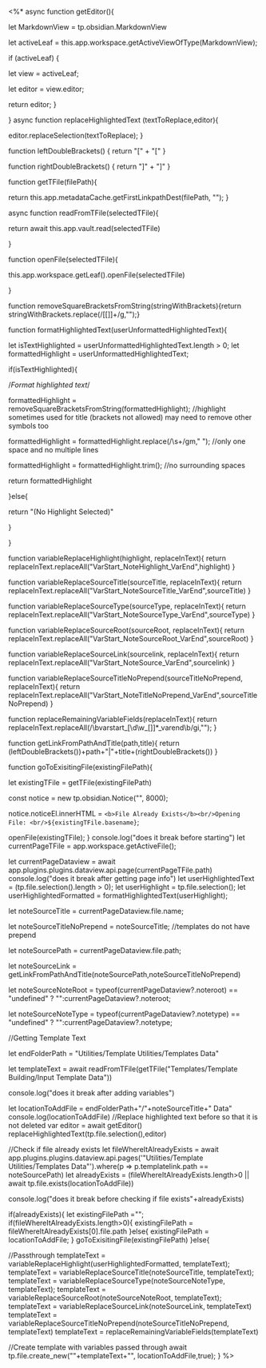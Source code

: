 <%*
async function getEditor(){

let MarkdownView = tp.obsidian.MarkdownView

let activeLeaf = this.app.workspace.getActiveViewOfType(MarkdownView);

if (activeLeaf) {

let view = activeLeaf;

let editor = view.editor;

return editor;
}

}
async function replaceHighlightedText (textToReplace,editor){

editor.replaceSelection(textToReplace);
}

function leftDoubleBrackets() {
return "[" + "["
}

function rightDoubleBrackets() {
return "]" + "]"
}

function getTFile(filePath){

return this.app.metadataCache.getFirstLinkpathDest(filePath, "");
}

async function readFromTFile(selectedTFile){

return await this.app.vault.read(selectedTFile)

}

function openFile(selectedTFile){

this.app.workspace.getLeaf().openFile(selectedTFile)

}

function removeSquareBracketsFromString(stringWithBrackets){return stringWithBrackets.replace(/[\[\]]+/g,"");}

function formatHighlightedText(userUnformattedHighlightedText){

let isTextHighlighted = userUnformattedHighlightedText.length > 0;
let formattedHighlight = userUnformattedHighlightedText;

if(isTextHighlighted){

/*Format highlighted text*/

formattedHighlight = removeSquareBracketsFromString(formattedHighlight); //highlight sometimes used for title (brackets not allowed) may need to remove other symbols too

formattedHighlight = formattedHighlight.replace(/\s+/gm," "); //only one space and no multiple lines

formattedHighlight = formattedHighlight.trim(); //no surrounding spaces

return formattedHighlight

}else{

return "(No Highlight Selected)"

}

}

function variableReplaceHighlight(highlight, replaceInText){
return replaceInText.replaceAll("VarStart_NoteHighlight_VarEnd",highlight)
}

function variableReplaceSourceTitle(sourceTitle, replaceInText){
return replaceInText.replaceAll("VarStart_NoteSourceTitle_VarEnd",sourceTitle)
}

function variableReplaceSourceType(sourceType, replaceInText){
return replaceInText.replaceAll("VarStart_NoteSourceType_VarEnd",sourceType)
}

function variableReplaceSourceRoot(sourceRoot, replaceInText){
return replaceInText.replaceAll("VarStart_NoteSourceRoot_VarEnd",sourceRoot)
}

function variableReplaceSourceLink(sourcelink, replaceInText){
return replaceInText.replaceAll("VarStart_NoteSource_VarEnd",sourcelink)
}

function variableReplaceSourceTitleNoPrepend(sourceTitleNoPrepend, replaceInText){
return replaceInText.replaceAll("VarStart_NoteTitleNoPrepend_VarEnd",sourceTitleNoPrepend)
}

function replaceRemainingVariableFields(replaceInText){
return replaceInText.replaceAll(/\bvarstart_[\d\w_\[\]]*_varend\b/gi,"");
}

function getLinkFromPathAndTitle(path,title){
return (leftDoubleBrackets())+path+"|"+title+(rightDoubleBrackets())
}

function goToExisitingFile(existingFilePath){

let existingTFile = getTFile(existingFilePath)

const notice = new tp.obsidian.Notice("", 8000);

notice.noticeEl.innerHTML = `<b>File Already Exists</b><br/>Opening File: <br/>${existingTFile.basename}`;

openFile(existingTFile);
}
console.log("does it break before starting")
let currentPageTFile = app.workspace.getActiveFile();

let currentPageDataview = await app.plugins.plugins.dataview.api.page(currentPageTFile.path)
console.log("does it break after getting page info")
let userHighlightedText = (tp.file.selection().length > 0);
let userHighlight = tp.file.selection();
let userHighlightedFormatted = formatHighlightedText(userHighlight);

let noteSourceTitle = currentPageDataview.file.name;

let noteSourceTitleNoPrepend = noteSourceTitle; //templates do not have prepend

let noteSourcePath = currentPageDataview.file.path;

let noteSourceLink = getLinkFromPathAndTitle(noteSourcePath,noteSourceTitleNoPrepend)

let noteSourceNoteRoot = typeof(currentPageDataview?.noteroot) == "undefined" ? "":currentPageDataview?.noteroot;

let noteSourceNoteType = typeof(currentPageDataview?.notetype) == "undefined" ? "":currentPageDataview?.notetype;

//Getting Template Text

let endFolderPath = "Utilities/Template Utilities/Templates Data"

let templateText =  await readFromTFile(getTFile("Templates/Template Building/Input Template Data"))

console.log("does it break after adding variables")

let locationToAddFile = endFolderPath+"/"+noteSourceTitle+" Data"
console.log(locationToAddFile)
//Replace highlighted text before so that it is not deleted
var editor = await getEditor()
replaceHighlightedText(tp.file.selection(),editor)

//Check if file already exists
let fileWhereItAlreadyExists = await app.plugins.plugins.dataview.api.pages('"Utilities/Template Utilities/Templates Data"').where(p => p.templatelink.path == noteSourcePath)
let alreadyExists = (fileWhereItAlreadyExists.length>0 || await tp.file.exists(locationToAddFile))

console.log("does it break before checking if file exists"+alreadyExists)

if(alreadyExists){
let existingFilePath ="";
if(fileWhereItAlreadyExists.length>0){
existingFilePath = fileWhereItAlreadyExists[0].file.path
}else{
existingFilePath = locationToAddFile;
}
goToExisitingFile(existingFilePath)
}else{

//Passthrough
templateText = variableReplaceHighlight(userHighlightedFormatted, templateText);
templateText = variableReplaceSourceTitle(noteSourceTitle, templateText);
templateText = variableReplaceSourceType(noteSourceNoteType, templateText);
templateText = variableReplaceSourceRoot(noteSourceNoteRoot, templateText);
templateText = variableReplaceSourceLink(noteSourceLink, templateText)
templateText = variableReplaceSourceTitleNoPrepend(noteSourceTitleNoPrepend, templateText)
templateText = replaceRemainingVariableFields(templateText)

//Create template with variables passed through
await tp.file.create_new(""+templateText+"", locationToAddFile,true);
}
%>